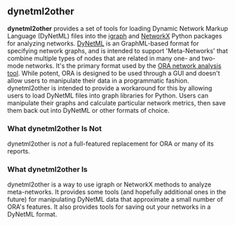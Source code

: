 ## dynetml2other

**dynetml2other** provides a set of tools for loading Dynamic Network Markup Language (DyNetML) files into the
 <a href="http://igraph.org/python/">igraph</a> and <a href="http://networkx.github.io/">NetworkX</a> Python packages
 for analyzing networks. <a href="http://www.casos.cs.cmu.edu/projects/dynetml/">DyNetML</a> is an GraphML-based format
 for specifying network graphs, and is intended to support 'Meta-Networks' that combine multiple types of nodes that are
 related in many one- and two-mode networks. It's the primary format used by the
 <a href="http://www.casos.cs.cmu.edu/projects/ora/">ORA network analysis tool</a>. While potent, ORA is designed to be
 used through a GUI and doesn't allow users to manipulate their data in a programmatic fashion. dynetml2other is
 intended to provide a workaround for this by allowing users to load DyNetML files into graph libraries for Python.
 Users can manipulate their graphs and calculate particular network metrics, then save them back out into DyNetML or
 other formats of choice.

### What dynetml2other Is Not

dynetml2other is _not_ a full-featured replacement for ORA or many of its reports.

### What dynetml2other Is

dynetml2other is a way to use igraph or NetworkX methods to analyze meta-networks. It provides some tools
(and hopefully additional ones in the future) for manipulating DyNetML data that approximate a small number of ORA's
features. It also provides tools for saving out your networks in a DyNetML format.